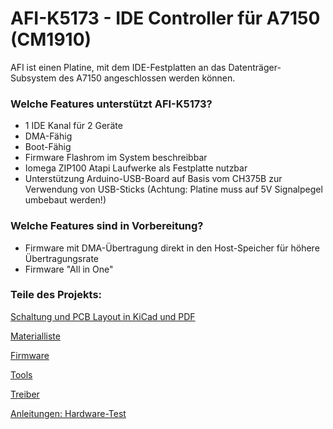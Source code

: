 # AFI-K5173 - IDE Controller für A7150 (CM1910)
AFI ist einen Platine, mit dem IDE-Festplatten an das Datenträger-Subsystem des A7150 angeschlossen werden können.
### Welche Features unterstützt AFI-K5173?
* 1 IDE Kanal für 2 Geräte
* DMA-Fähig
* Boot-Fähig
* Firmware Flashrom im System beschreibbar
* Iomega ZIP100 Atapi Laufwerke als Festplatte nutzbar
* Unterstützung Arduino-USB-Board auf Basis vom CH375B zur Verwendung von USB-Sticks (Achtung: Platine muss auf 5V Signalpegel umbebaut werden!)

### Welche Features sind in Vorbereitung?

* Firmware mit DMA-Übertragung direkt in den Host-Speicher für höhere Übertragungsrate
* Firmware "All in One"

### Teile des Projekts:

[Schaltung und PCB Layout in KiCad und PDF](schaltplan/)

[Materialliste](schaltplan/V1/Materialliste.txt)

[Firmware](firmware/)

[Tools](tools/)

[Treiber](treiber/)

[Anleitungen: Hardware-Test](knowhow/Hardwaretest.MD)
